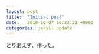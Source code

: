 ```yaml
---
layout: post
title:  "Initial post"
date:   2018-10-07 16:22:31 +0900
categories: jekyll update
---
```

とりあえず、作った。

